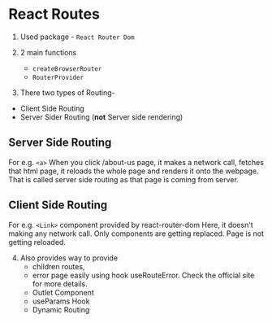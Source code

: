 # React Routes

1. Used package - `React Router Dom`
2. 2 main functions 
    * `createBrowserRouter`
    * `RouterProvider`
    
3. There two types of Routing- 
* Client Side Routing
* Server Sider Routing (**not** Server side rendering)


## Server Side Routing
For e.g. `<a>`
When you click /about-us page, it makes a network call, fetches that html page, it reloads the whole page and renders it onto the webpage. That is called server side routing as that page is coming from server. 

## Client Side Routing 
For e.g. `<Link>` component provided by react-router-dom
Here, it doesn't making any network call. Only components are getting replaced. Page is not getting reloaded. 

4. Also provides way to provide 
    - children routes, 
    - error page easily using hook useRouteError. Check the official site for more details.
    - Outlet Component
    - useParams Hook
    - Dynamic Routing